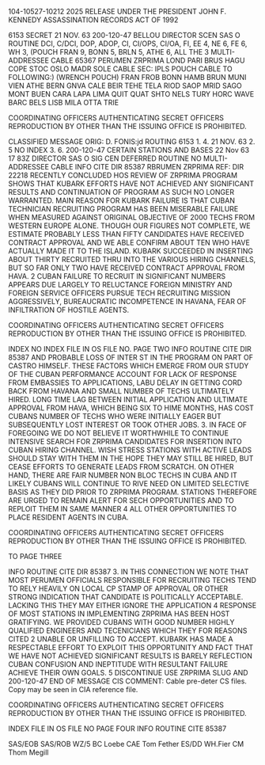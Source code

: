 104-10527-10212 2025 RELEASE UNDER THE PRESIDENT JOHN F. KENNEDY ASSASSINATION RECORDS ACT OF 1992

6153 SECRET
21 NOV. 63 200-120-47
BELLOU
DIRECTOR SCEN
SAS O ROUTINE
DCI, C/DCI, DOP, ADOP, CI, CI/OPS, CI/OA, FI, EE 4,
NE 6, FE 6, WH 3, (POUCH FRAN 9, BONN 5, BRLN 5, ATHE 6,
ALL THE 3
MULTI-ADDRESSEE CABLE 65367
PERUMEN ZRPRIMA
LOND PARI BRUS HAGU COPE STOC OSLO MADR
SOLE
CABLE SEC: IPLS POUCH CABLE TO FOLLOWING:) (WRENCH POUCH)
FRAN FROB BONN HAMB BRUN MUNI VIEN ATHE
BERN GNVA CALE BEIR TEHE TELA RIOD SAOP
MRID SAGO MONT BUEN CARA LAPA LIMA
QUIT QUAT SHTO NELS TURY HORC WAVE BARC
BELS LISB MILA OTTA TRIE

COORDINATING OFFICERS AUTHENTICATING
SECRET OFFICERS
REPRODUCTION BY OTHER THAN THE ISSUING OFFICE IS PROHIBITED.

CLASSIFIED MESSAGE
ORIG: D. FONIS:jd ROUTING
6153 1. 4.
21 NOV. 63 2. 5
NO INDEX 3. 6.
200-120-47
CERTAIN STATIONS AND BASES 22 Nov 63 17 83Z
DIRECTOR
SAS O SIG CEN
DEFERRED
ROUTINE
NO MULTI-ADDRESSEE CABLE INFO CITE DIR 85387
RBRUMEN ZRPRIMA
REF: DIR 22218
RECENTLY CONCLUDED HOS REVIEW OF ZRPRIMA PROGRAM SHOWS
THAT KUBARK EFFORTS HAVE NOT ACHIEVED ANY SIGNIFICANT RESULTS AND
CONTINUATION OF PROGRAM AS SUCH NO LONGER WARRANTED. MAIN REASON
FOR KUBARK FAILURE IS THAT CUBAN TECHNICIAN RECRUITING PROGRAM
HAS BEEN MISERABLE FAILURE WHEN MEASURED AGAINST ORIGINAL
OBJECTIVE OF 2000 TECHS FROM WESTERN EUROPE ALONE. THOUGH OUR
FIGURES NOT COMPLETE, WE ESTIMATE PROBABLY LESS THAN FIFTY
CANDIDATES HAVE RECEIVED CONTRACT APPROVAL AND WE ABLE CONFIRM
ABOUT TEN WHO HAVE ACTUALLY MADE IT TO THE ISLAND. KUBARK
SUCCEEDED IN INSERTING ABOUT THIRTY RECRUITED THRU INTO THE
VARIOUS HIRING CHANNELS, BUT SO FAR ONLY TWO HAVE RECEIVED CONTRACT
APPROVAL FROM HAVA.
2 CUBAN FAILURE TO RECRUIT IN SIGNIFICANT NUMBERS APPEARS
DUE LARGELY TO RELUCTANCE FOREIGN MINISTRY AND FOREIGN SERVICE
OFFICERS PURSUE TECH RECRUITING MISSION AGGRESSIVELY, BUREAUCRATIC
INCOMPETENCE IN HAVANA, FEAR OF INFILTRATION OF HOSTILE AGENTS.

COORDINATING OFFICERS AUTHENTICATING
SECRET OFFICERS
REPRODUCTION BY OTHER THAN THE ISSUING OFFICE IS PROHIBITED.

INDEX
NO INDEX
FILE IN OS FILE NO.
PAGE TWO
INFO ROUTINE
CITE DIR 85387
AND PROBABLE LOSS OF INTER ST IN THE PROGRAM ON PART OF CASTRO
HIMSELF. THESE FACTORS WHICH EMERGE FROM OUR STUDY OF THE CUBAN
PERFORMANCE ACCOUNT FOR LACK OF RESPONSE FROM EMBASSIES TO
APPLICATIONS, LABU DELAY IN GETTING CORD BACK FROM HAVANA AND
SMALL NUMBER OF TECHS ULTIMATELY HIRED. LONG TIME LAG BETWEEN
INITIAL APPLICATION AND ULTIMATE APPROVAL FROM HAVA, WHICH BEING
SIX TO HIME MONTHS, HAS COST CUBANS NUMBER OF TECHS WHO WERE
INITIALLY EAGER BUT SUBSEQUENTLY LOST INTEREST OR TOOK OTHER
JOBS.
3. IN FACE OF FOREGOING WE DO NOT BELIEVE IT WORTHWHILE
TO CONTINUE INTENSIVE SEARCH FOR ZRPRIMA CANDIDATES FOR INSERTION
INTO CUBAN HIRING CHANNEL. WISH STRESS
STATIONS WITH ACTIVE LEADS SHOULD STAY
WITH THEM IN THE HOPE THEY MAY STILL BE HIRED, BUT CEASE EFFORTS
TO GENERATE LEADS FROM SCRATCH. ON OTHER HAND, THERE ARE FAIR
NUMBER NON BLOC TECHS IN CUBA AND IT LIKELY CUBANS WILL CONTINUE
TO RIVE NEED ON LIMITED SELECTIVE BASIS AS THEY DID PRIOR
TO ZRPRIMA PROGRAM. STATIONS THEREFORE ARE URGED TO REMAIN
ALERT FOR SECH OPPORTUNITIES AND TO REPLOIT THEM IN SAME MANNER
4 ALL OTHER OPPORTUNITIES TO PLACE RESIDENT AGENTS IN CUBA.

COORDINATING OFFICERS AUTHENTICATING
SECRET OFFICERS
REPRODUCTION BY OTHER THAN THE ISSUING OFFICE IS PROHIBITED.

TO
PAGE THREE

INFO ROUTINE
CITE DIR 85387
3. IN THIS CONNECTION WE NOTE THAT MOST PERUMEN OFFICIALS RESPONSIBLE
FOR RECRUITING TECHS TEND TO RELY HEAVILY ON LOCAL CP STAMP OF
APPROVAL OR OTHER STRONG INDICATION THAT CANDIDATE IS POLITICALLY
ACCEPTABLE. LACKING THIS THEY MAY EITHER IGNORE THE APPLICATION
4 RESPONSE OF MOST STATIONS IN IMPLEMENTING ZRPRIMA HAS
BEEN HOST GRATIFYING. WE PROVIDED CUBANS WITH GOOD NUMBER HIGHLY
QUALIFIED ENGINEERS AND TECENICIANS WHICH THEY FOR REASONS CITED
2
UNABLE OR UNFILLING TO ACCEPT. KUBARK HAS MADE A RESPECTABLE
EFFORT TO EXPLOIT THIS OPPORTUNITY AND FACT THAT WE HAVE NOT
ACHIEVED SIGNIFICANT RESULTS IS BARELY REFLECTION CUBAN CONFUSION
AND INEPTITUDE WITH RESULTANT FAILURE ACHIEVE THEIR OWN GOALS.
5 DISCONTINUE USE ZRPRIMA SLUG AND 200-120-47
END OF MESSAGE
CIS COMMENT: Cable pre-deter CS files. Copy may be seen in CIA
reference file.

COORDINATING OFFICERS AUTHENTICATING
SECRET OFFICERS
REPRODUCTION BY OTHER THAN THE ISSUING OFFICE IS PROHIBITED.

INDEX
FILE IN OS FILE NO
PAGE FOUR
INFO ROUTINE
CITE 85387

SAS/EOB
SAS/ROB
WZ/5 BC Loebe
CAE Tom Fether
ES/DD
WH.Fier
CM Thom Megill
